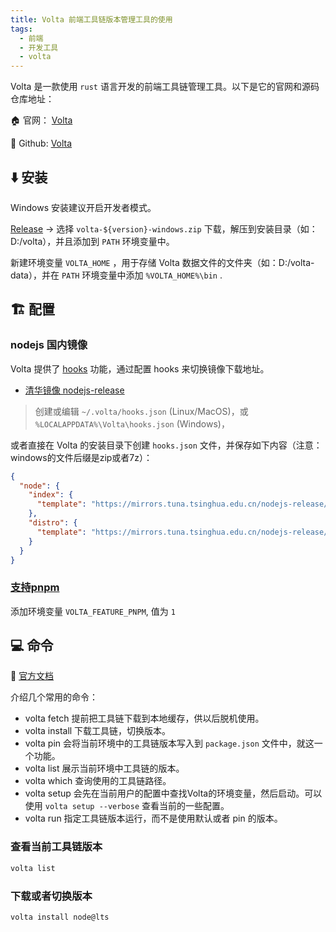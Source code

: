 ```yaml
---
title: Volta 前端工具链版本管理工具的使用
tags:
  - 前端
  - 开发工具
  - volta
---
```

Volta 是一款使用 `rust` 语言开发的前端工具链管理工具。以下是它的官网和源码仓库地址：

🏠 官网： [Volta](https://volta.sh/)

🔗 Github: [Volta](https://github.com/volta-cli/volta)

## ⬇️ 安装

Windows 安装建议开启开发者模式。

[Release](https://github.com/volta-cli/volta/releases) -> 选择  `volta-${version}-windows.zip`  下载，解压到安装目录（如：D:/volta），并且添加到 `PATH` 环境变量中。

新建环境变量 `VOLTA_HOME` ，用于存储 Volta 数据文件的文件夹（如：D:/volta-data），并在 `PATH` 环境变量中添加 `%VOLTA_HOME%\bin` .

## 🏗️ 配置

### nodejs 国内镜像

Volta 提供了 [hooks](https://docs.volta.sh/advanced/hooks/) 功能，通过配置 hooks 来切换镜像下载地址。

- [清华镜像 nodejs-release](https://mirrors.tuna.tsinghua.edu.cn/help/nodejs-release/)

 > 创建或编辑 `~/.volta/hooks.json` (Linux/MacOS)，或 `%LOCALAPPDATA%\Volta\hooks.json` (Windows)，

或者直接在 Volta 的安装目录下创建 `hooks.json` 文件，并保存如下内容（注意：windows的文件后缀是zip或者7z）：
```json
{
  "node": {
    "index": {
      "template": "https://mirrors.tuna.tsinghua.edu.cn/nodejs-release/index.json"
    },
    "distro": {
      "template": "https://mirrors.tuna.tsinghua.edu.cn/nodejs-release/v{{version}}/node-v{{version}}-{{os}}-{{arch}}.zip"
    }
  }
}
```

### [支持pnpm](https://docs.volta.sh/advanced/pnpm)

添加环境变量 ``VOLTA_FEATURE_PNPM``, 值为 `1` 

## 💻 命令

📃 [官方文档](https://docs.volta.sh/reference/)

介绍几个常用的命令：
- volta fetch 提前把工具链下载到本地缓存，供以后脱机使用。
- volta install 下载工具链，切换版本。
- volta pin 会将当前环境中的工具链版本写入到 `package.json` 文件中，就这一个功能。
- volta list 展示当前环境中工具链的版本。
- volta which 查询使用的工具链路径。
- volta setup 会先在当前用户的配置中查找Volta的环境变量，然后启动。可以使用 `volta setup --verbose` 查看当前的一些配置。
- volta run 指定工具链版本运行，而不是使用默认或者 pin 的版本。

### 查看当前工具链版本

```bash
volta list
```

### 下载或者切换版本

```bash
volta install node@lts
```
